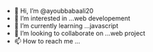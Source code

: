 - 👋 Hi, I’m @ayoubbabaali20
- 👀 I’m interested in ...web developement
- 🌱 I’m currently learning ...javascript
- 💞️ I’m looking to collaborate on ...web project
- 📫 How to reach me ...

<!---
ayoubbabaali20/ayoubbabaali20 is a ✨ special ✨ repository because its `README.md` (this file) appears on your GitHub profile.
You can click the Preview link to take a look at your changes.
--->
